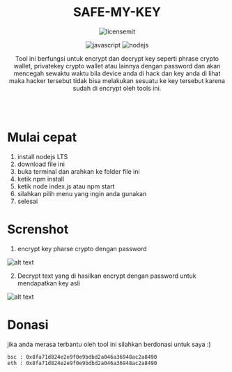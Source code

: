 <h1 align="center">SAFE-MY-KEY</h1>

<p align="center">
  <img src="https://camo.githubusercontent.com/3dbcfa4997505c80ef928681b291d33ecfac2dabf563eb742bb3e269a5af909c/68747470733a2f2f696d672e736869656c64732e696f2f6769746875622f6c6963656e73652f496c65726961796f2f6d61726b646f776e2d6261646765733f7374796c653d666f722d7468652d6261646765" alt="licensemit" />
</p>

<p align="center">
  <img src="https://img.shields.io/badge/javascript-%23323330.svg?style=for-the-badge&logo=javascript&logoColor=%23F7DF1E" alt="javascript" />
  <img src="https://img.shields.io/badge/node.js-6DA55F?style=for-the-badge&logo=node.js&logoColor=white" alt="nodejs" />
</p>

<p align="center">
  Tool ini berfungsi untuk encrypt dan decrypt key seperti phrase crypto wallet, privatekey crypto wallet atau lainnya dengan password dan akan mencegah sewaktu waktu bila device anda di hack dan key anda di lihat maka hacker tersebut tidak bisa melakukan sesuatu ke key tersebut karena sudah di encrypt oleh tools ini.
</p>

<br><br>

# Mulai cepat
1. install nodejs LTS
2. download file ini
3. buka terminal dan arahkan ke folder file ini
4. ketik npm install
5. ketik node index.js atau npm start
6. silahkan pilih menu yang ingin anda gunakan
7. selesai

# Screnshot
1. encrypt key pharse crypto dengan password

![alt text](https://github.com/damartripamungkas/safe-my-key/blob/main/images/encrypt.png?raw=true)

2. Decrypt text yang di hasilkan encrypt dengan password untuk mendapatkan key asli

![alt text](https://github.com/damartripamungkas/safe-my-key/blob/main/images/decrypt.png?raw=true)

# Donasi
jika anda merasa terbantu oleh tool ini silahkan berdonasi untuk saya :)
```
bsc : 0x8fa71d824e2e9f0e9bdbd2a046a36948ac2a8490
eth : 0x8fa71d824e2e9f0e9bdbd2a046a36948ac2a8490
```
